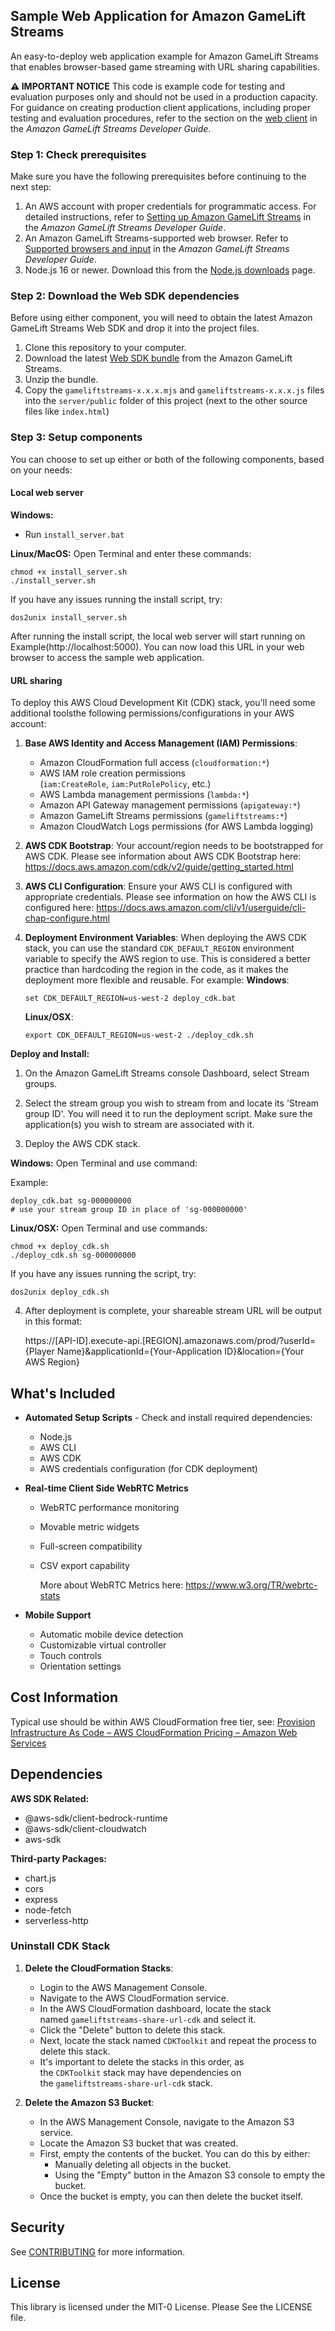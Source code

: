 ## Sample Web Application for Amazon GameLift Streams

An easy-to-deploy web application example for Amazon GameLift Streams that enables browser-based game streaming with URL sharing capabilities.

**⚠️ IMPORTANT NOTICE**
This code is example code for testing and evaluation purposes only and should not be used in a production capacity. For guidance on creating production client applications, including proper testing and evaluation procedures, refer to the section on the [web client](https://docs.aws.amazon.com/gameliftstreams/latest/developerguide/sdk.html) in the _Amazon GameLift Streams Developer Guide_.

### Step 1: Check prerequisites

Make sure you have the following prerequisites before continuing to the next step:

1. An AWS account with proper credentials for programmatic access. For detailed instructions, refer to [Setting up Amazon GameLift Streams](https://docs.aws.amazon.com/gameliftstreams/latest/developerguide/setting-up.html) in the _Amazon GameLift Streams Developer Guide_.
2. An Amazon GameLift Streams-supported web browser. Refer to [Supported browsers and input](https://docs.aws.amazon.com/gameliftstreams/latest/developerguide/sdk-browsers-input.html) in the _Amazon GameLift Streams Developer Guide_.
3. Node.js 16 or newer. Download this from the [Node.js downloads](https://nodejs.org/en/download) page.

### Step 2: Download the Web SDK dependencies

Before using either component, you will need to obtain the latest Amazon GameLift Streams Web SDK and drop it into the project files. 

1. Clone this repository to your computer.
2. Download the latest [Web SDK bundle](https://gameliftstreams-public-website-assets.s3.us-west-2.amazonaws.com/AmazonGameLiftStreamsWebSDK-v1.0.0.zip) from the Amazon GameLift Streams.
3. Unzip the bundle.
4. Copy the `gameliftstreams-x.x.x.mjs` and `gameliftstreams-x.x.x.js` files into the `server/public` folder of this project (next to the other source files like `index.html`)

### Step 3: Setup components

You can choose to set up either or both of the following components, based on your needs:

#### Local web server

**Windows:**

- Run `install_server.bat`

**Linux/MacOS:** Open Terminal and enter these commands:

```
chmod +x install_server.sh
./install_server.sh
```

If you have any issues running the install script, try:

```
dos2unix install_server.sh
```

After running the install script, the local web server will start running on Example(http://localhost:5000). You can now load this URL in your web browser to access the sample web application.

#### URL sharing

To deploy this AWS Cloud Development Kit (CDK) stack, you'll need some additional toolsthe following permissions/configurations in your AWS account:

1. **Base AWS Identity and Access Management (IAM) Permissions**:
   
   - Amazon CloudFormation full access (`cloudformation:*`)
   - AWS IAM role creation permissions (`iam:CreateRole`, `iam:PutRolePolicy`, etc.)
   - AWS Lambda management permissions (`lambda:*`)
   - Amazon API Gateway management permissions (`apigateway:*`)
   - Amazon GameLift Streams permissions (`gameliftstreams:*`)
   - Amazon CloudWatch Logs permissions (for AWS Lambda logging)

2. **AWS CDK Bootstrap**: Your account/region needs to be bootstrapped for AWS CDK.
   Please see information about AWS CDK Bootstrap here: https://docs.aws.amazon.com/cdk/v2/guide/getting_started.html

3. **AWS CLI Configuration**: Ensure your AWS CLI is configured with appropriate credentials. 
   Please see information on how the AWS CLI is configured here: https://docs.aws.amazon.com/cli/v1/userguide/cli-chap-configure.html

4. **Deployment Environment Variables**: When deploying the AWS CDK stack, you can use the standard `CDK_DEFAULT_REGION` environment variable to specify the AWS region to use. This is considered a better practice than hardcoding the region in the code, as it makes the deployment more flexible and reusable. 
   For example:
   **Windows**:
   
       set CDK_DEFAULT_REGION=us-west-2 deploy_cdk.bat
   
   **Linux/OSX**:
   
       export CDK_DEFAULT_REGION=us-west-2 ./deploy_cdk.sh

**Deploy and Install:**

1. On the Amazon GameLift Streams console Dashboard, select Stream groups.

2. Select the stream group you wish to stream from and locate its 'Stream group ID'. You will need it to run the deployment script. Make sure the application(s) you wish to stream are associated with it.

3. Deploy the AWS CDK stack.

**Windows:** Open Terminal and use command:

Example:

```
deploy_cdk.bat sg-000000000
# use your stream group ID in place of 'sg-000000000'
```

**Linux/OSX:** Open Terminal and use commands:

```
chmod +x deploy_cdk.sh
./deploy_cdk.sh sg-000000000
```

If you have any issues running the script, try:

```
dos2unix deploy_cdk.sh
```

4. After deployment is complete, your shareable stream URL will be output in this format: 
   
   https://[API-ID].execute-api.[REGION].amazonaws.com/prod/?userId={Player Name}&applicationId={Your-Application ID}&location={Your AWS Region}

## What's Included

- **Automated Setup Scripts** - Check and install required dependencies:
  
  - Node.js
  - AWS CLI
  - AWS CDK
  - AWS credentials configuration (for CDK deployment)

- **Real-time Client Side WebRTC Metrics**
  
  - WebRTC performance monitoring
  
  - Movable metric widgets
  
  - Full-screen compatibility
  
  - CSV export capability
    
    More about WebRTC Metrics here: https://www.w3.org/TR/webrtc-stats

- **Mobile Support**
  
  - Automatic mobile device detection
  - Customizable virtual controller
  - Touch controls
  - Orientation settings

## Cost Information

Typical use should be within AWS CloudFormation free tier, see:
[Provision Infrastructure As Code – AWS CloudFormation Pricing – Amazon Web Services](https://aws.amazon.com/cloudformation/pricing/)

## Dependencies

**AWS SDK Related:**

- @aws-sdk/client-bedrock-runtime
- @aws-sdk/client-cloudwatch
- aws-sdk

**Third-party Packages:**

- chart.js
- cors
- express
- node-fetch
- serverless-http 

### Uninstall CDK Stack

1. **Delete the CloudFormation Stacks**:
   
   - Login to the AWS Management Console.
   - Navigate to the AWS CloudFormation service.
   - In the AWS CloudFormation dashboard, locate the stack named `gameliftstreams-share-url-cdk` and select it.
   - Click the "Delete" button to delete this stack.
   - Next, locate the stack named `CDKToolkit` and repeat the process to delete this stack.
   - It's important to delete the stacks in this order, as the `CDKToolkit` stack may have dependencies on the `gameliftstreams-share-url-cdk` stack.

2. **Delete the Amazon S3 Bucket**:
   
   - In the AWS Management Console, navigate to the Amazon S3 service.
   - Locate the Amazon S3 bucket that was created.
   - First, empty the contents of the bucket. You can do this by either:
     - Manually deleting all objects in the bucket.
     - Using the "Empty" button in the Amazon S3 console to empty the bucket.
   - Once the bucket is empty, you can then delete the bucket itself.

## Security

See [CONTRIBUTING](CONTRIBUTING.md#security-issue-notifications) for more information.

## License

This library is licensed under the MIT-0 License. Please See the LICENSE file.
